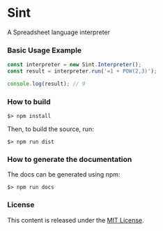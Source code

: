 # Sint

A Spreadsheet language interpreter

### Basic Usage Example ###

```js
const interpreter = new Sint.Interpreter();
const result = interpreter.run('=1 + POW(2,3)');

console.log(result); // 9
```

### How to build ###

```
$> npm install
```

Then, to build the source, run:

```
$> npm run dist
```

### How to generate the documentation ###

The docs can be generated using npm:

```
$> npm run docs
```

### License ###

This content is released under the [MIT License](http://opensource.org/licenses/MIT).
